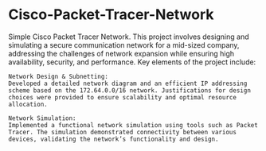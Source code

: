# Cisco-Packet-Tracer-Network
Simple Cisco Packet Tracer Network.
This project involves designing and simulating a secure communication network for a mid-sized company, addressing the challenges of network expansion while ensuring high availability, security, and performance. Key elements of the project include:

    Network Design & Subnetting:
    Developed a detailed network diagram and an efficient IP addressing scheme based on the 172.64.0.0/16 network. Justifications for design choices were provided to ensure scalability and optimal resource allocation.

    Network Simulation:
    Implemented a functional network simulation using tools such as Packet Tracer. The simulation demonstrated connectivity between various devices, validating the network’s functionality and design.
